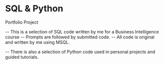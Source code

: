 # SQL & Python
Portfolio Project

-- This is a selection of SQL code written by me for a Business Intelligence course
-- Prompts are followed by submitted code.
-- All code is original and written by me using MSQL.

-- There is also a selection of Python code used in personal projects and guided tutorials.
